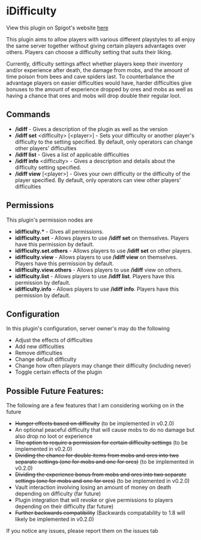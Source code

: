 # iDifficulty

View this plugin on Spigot's website [here](https://www.spigotmc.org/resources/idifficulty.95730/)

This plugin aims to allow players with various different playstyles to all enjoy the same server together without giving certain players advantages over others. Players can choose a difficulty setting that suits their liking.

Currently, difficulty settings affect whether players keep their inventory and/or experience after death, the damage from mobs, and the amount of time poison from bees and cave spiders last. To counterbalance the advantage players on easier difficulties would have, harder difficulties give bonuses to the amount of experience dropped by ores and mobs as well as having a chance that ores and mobs will drop double their regular loot.

## Commands
- __/idiff__ - Gives a description of the plugin as well as the version
- __/idiff set__ \<difficulty\> [\<player\>] - Sets your difficulty or another player's difficulty to the setting specified. By default, only operators can change other players' difficulties
- __/idiff list__ - Gives a list of applicable difficulties
- __/idiff info__ \<difficulty\> - Gives a description and details about the difficulty setting specified.
- __/idiff view__ [\<player\>] - Gives your own difficulty or the difficulty of the player specified. By default, only operators can view other players' difficulties

## Permissions
This plugin's permission nodes are
- __idifficulty.*__ - Gives all permissions.
- __idifficulty.set__ - Allows players to use __/idiff set__ on themselves. Players have this permission by default.
- __idifficulty.set.others__ - Allows players to use __/idiff set__ on other players.
- __idifficulty.view__ - Allows players to use __/idiff view__ on themselves. Players have this permission by default.
- __idifficulty.view.others__ - Allows players to use __/idiff__ view on others.
- __idifficulty.list__ - Allows players to use __/idiff list__. Players have this permission by default.
- __idifficulty.info__ - Allows players to use __/idiff info__. Players have this permission by default.

## Configuration
In this plugin's configuration, server owner's may do the following

- Adjust the effects of difficulties
- Add new difficulties
- Remove difficulties
- Change default difficulty
- Change how often players may change their difficulty (including never)
- Toggle certain effects of the plugin


## Possible Future Features:
The following are a few features that I am considering working on in the future

- ~~Hunger effects based on difficulty~~ (to be implemented in v0.2.0)
- An optional peaceful difficulty that will cause mobs to do no damage but also drop no loot or experience
- ~~The option to require a permission for certain difficulty settings~~ (to be implemented in v0.2.0)
- ~~Dividing the chance for double items from mobs and ores into two separate settings (one for mobs and one for ores)~~ (to be implemented in v0.2.0)
- ~~Dividing the experience bonus from mobs and ores into two separate settings (one for mobs and one for ores)~~ (to be implemented in v0.2.0)
- Vault interaction involving losing an amount of money on death depending on difficulty (far future)
- Plugin integration that will revoke or give permissions to players depending on their difficulty (far future)
- ~~Further backwards compatibility~~ (Backwards compatability to 1.8 will likely be implemented in v0.2.0)

If you notice any issues, please report them on the issues tab
